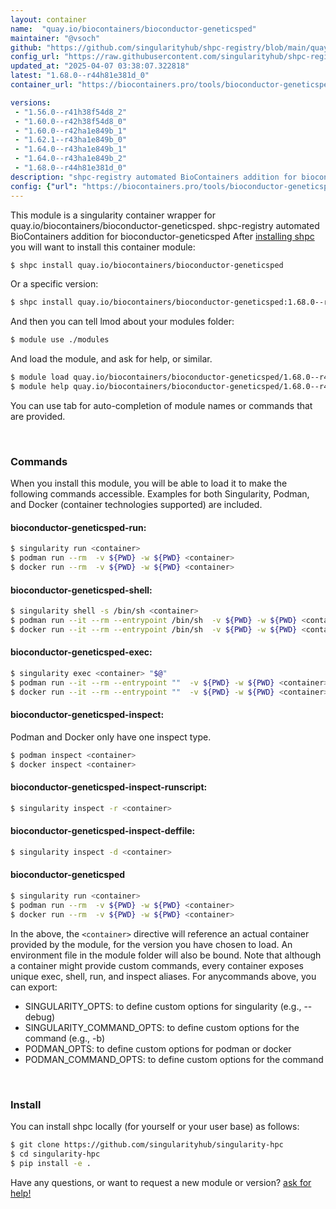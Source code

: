 ```yaml
---
layout: container
name:  "quay.io/biocontainers/bioconductor-geneticsped"
maintainer: "@vsoch"
github: "https://github.com/singularityhub/shpc-registry/blob/main/quay.io/biocontainers/bioconductor-geneticsped/container.yaml"
config_url: "https://raw.githubusercontent.com/singularityhub/shpc-registry/main/quay.io/biocontainers/bioconductor-geneticsped/container.yaml"
updated_at: "2025-04-07 03:38:07.322818"
latest: "1.68.0--r44h81e381d_0"
container_url: "https://biocontainers.pro/tools/bioconductor-geneticsped"

versions:
 - "1.56.0--r41h38f54d8_2"
 - "1.60.0--r42h38f54d8_0"
 - "1.60.0--r42ha1e849b_1"
 - "1.62.1--r43ha1e849b_0"
 - "1.64.0--r43ha1e849b_1"
 - "1.64.0--r43ha1e849b_2"
 - "1.68.0--r44h81e381d_0"
description: "shpc-registry automated BioContainers addition for bioconductor-geneticsped"
config: {"url": "https://biocontainers.pro/tools/bioconductor-geneticsped", "maintainer": "@vsoch", "description": "shpc-registry automated BioContainers addition for bioconductor-geneticsped", "latest": {"1.68.0--r44h81e381d_0": "sha256:aefba8b65c311a9f8207e3589c09f806a0102fe2574cf6a962138419e841fe4d"}, "tags": {"1.56.0--r41h38f54d8_2": "sha256:f1eec506d1fd6f2e369b2e8eea8f3d8f49693ef08952429ee63676de432e2277", "1.60.0--r42h38f54d8_0": "sha256:4b337e642b65ba084cec459117899c701e7f9f9ef4643d359437f157946beb2a", "1.60.0--r42ha1e849b_1": "sha256:548a349569ada3daa7e896f283da1ffe0f7094edd7e0ce2e53cbfc03b5c5641f", "1.62.1--r43ha1e849b_0": "sha256:a48dbe38314d756baf1fb8b2e29034b9d9f062b288a41c7fc96522eca65a2a9b", "1.64.0--r43ha1e849b_1": "sha256:4130422fdb279d255725ecd93a6c3c32198f058cc2f93b57293918ee0e17e83f", "1.64.0--r43ha1e849b_2": "sha256:4412826da0b7c5d177855c06a578849eb0aeb49aca68f1daa407fb02eac7d1e3", "1.68.0--r44h81e381d_0": "sha256:aefba8b65c311a9f8207e3589c09f806a0102fe2574cf6a962138419e841fe4d"}, "docker": "quay.io/biocontainers/bioconductor-geneticsped"}
---
```


This module is a singularity container wrapper for quay.io/biocontainers/bioconductor-geneticsped.
shpc-registry automated BioContainers addition for bioconductor-geneticsped
After [installing shpc](#install) you will want to install this container module:


```bash
$ shpc install quay.io/biocontainers/bioconductor-geneticsped
```

Or a specific version:

```bash
$ shpc install quay.io/biocontainers/bioconductor-geneticsped:1.68.0--r44h81e381d_0
```

And then you can tell lmod about your modules folder:

```bash
$ module use ./modules
```

And load the module, and ask for help, or similar.

```bash
$ module load quay.io/biocontainers/bioconductor-geneticsped/1.68.0--r44h81e381d_0
$ module help quay.io/biocontainers/bioconductor-geneticsped/1.68.0--r44h81e381d_0
```

You can use tab for auto-completion of module names or commands that are provided.

<br>

### Commands

When you install this module, you will be able to load it to make the following commands accessible.
Examples for both Singularity, Podman, and Docker (container technologies supported) are included.

#### bioconductor-geneticsped-run:

```bash
$ singularity run <container>
$ podman run --rm  -v ${PWD} -w ${PWD} <container>
$ docker run --rm  -v ${PWD} -w ${PWD} <container>
```

#### bioconductor-geneticsped-shell:

```bash
$ singularity shell -s /bin/sh <container>
$ podman run --it --rm --entrypoint /bin/sh  -v ${PWD} -w ${PWD} <container>
$ docker run --it --rm --entrypoint /bin/sh  -v ${PWD} -w ${PWD} <container>
```

#### bioconductor-geneticsped-exec:

```bash
$ singularity exec <container> "$@"
$ podman run --it --rm --entrypoint ""  -v ${PWD} -w ${PWD} <container> "$@"
$ docker run --it --rm --entrypoint ""  -v ${PWD} -w ${PWD} <container> "$@"
```

#### bioconductor-geneticsped-inspect:

Podman and Docker only have one inspect type.

```bash
$ podman inspect <container>
$ docker inspect <container>
```

#### bioconductor-geneticsped-inspect-runscript:

```bash
$ singularity inspect -r <container>
```

#### bioconductor-geneticsped-inspect-deffile:

```bash
$ singularity inspect -d <container>
```



#### bioconductor-geneticsped

```bash
$ singularity run <container>
$ podman run --rm  -v ${PWD} -w ${PWD} <container>
$ docker run --rm  -v ${PWD} -w ${PWD} <container>
```


In the above, the `<container>` directive will reference an actual container provided
by the module, for the version you have chosen to load. An environment file in the
module folder will also be bound. Note that although a container
might provide custom commands, every container exposes unique exec, shell, run, and
inspect aliases. For anycommands above, you can export:

 - SINGULARITY_OPTS: to define custom options for singularity (e.g., --debug)
 - SINGULARITY_COMMAND_OPTS: to define custom options for the command (e.g., -b)
 - PODMAN_OPTS: to define custom options for podman or docker
 - PODMAN_COMMAND_OPTS: to define custom options for the command

<br>

### Install

You can install shpc locally (for yourself or your user base) as follows:

```bash
$ git clone https://github.com/singularityhub/singularity-hpc
$ cd singularity-hpc
$ pip install -e .
```

Have any questions, or want to request a new module or version? [ask for help!](https://github.com/singularityhub/singularity-hpc/issues)